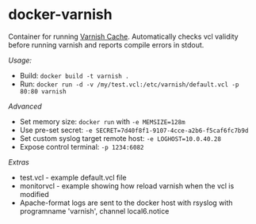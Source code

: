 docker-varnish
==============

Container for running [Varnish Cache](https://www.varnish-cache.org/). Automatically checks vcl validity before running varnish and reports compile errors in stdout.

*Usage:*

* Build: `docker build -t varnish .`
* Run: `docker run -d -v /my/test.vcl:/etc/varnish/default.vcl -p 80:80 varnish`

*Advanced*

* Set memory size: `docker run` with `-e MEMSIZE=128m`
* Use pre-set secret: `-e SECRET=7d40f8f1-9107-4cce-a2b6-f5caf6fc7b9d`
* Set custom syslog target remote host: `-e LOGHOST=10.0.40.28`
* Expose control terminal: `-p 1234:6082`

*Extras*

* test.vcl - example default.vcl file
* monitorvcl - example showing how reload varnish when the vcl is modified
* Apache-format logs are sent to the docker host with rsyslog with programname 'varnish', channel local6.notice
